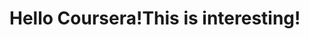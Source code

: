 <!DOCTYPE html>
<html>
<head>
<title>HELLO COURSERA!!!</title>
<body>
<h1>Hello Coursera!This is interesting!</h1>
</body>
</html>